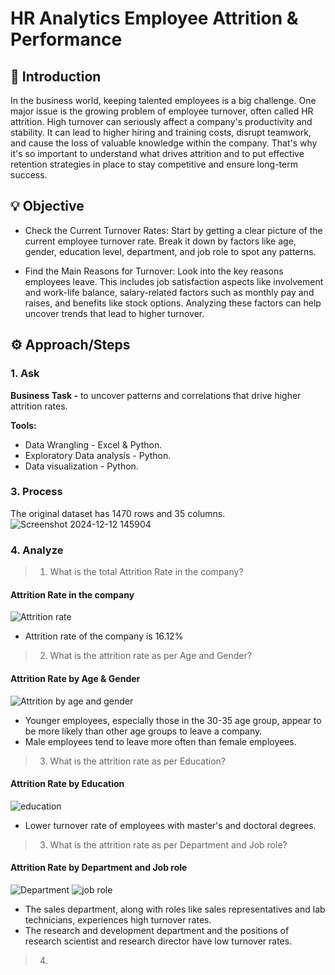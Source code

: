 # HR Analytics Employee Attrition & Performance

## 📝 Introduction 
In the business world, keeping talented employees is a big challenge. One major issue is the growing problem of employee turnover, often called HR attrition. High turnover can seriously affect a company's productivity and stability. It can lead to higher hiring and training costs, disrupt teamwork, and cause the loss of valuable knowledge within the company. That's why it's so important to understand what drives attrition and to put effective retention strategies in place to stay competitive and ensure long-term success.

## 💡 Objective
- Check the Current Turnover Rates: Start by getting a clear picture of the current employee turnover rate. Break it down by factors like age, gender, education level, department, and job role to spot any patterns.

- Find the Main Reasons for Turnover: Look into the key reasons employees leave. This includes job satisfaction aspects like involvement and work-life balance, salary-related factors such as monthly pay and raises, and benefits like stock options. Analyzing these factors can help uncover trends that lead to higher turnover.

## ⚙ Approach/Steps
### 1. Ask
**Business Task -** to uncover patterns and correlations that drive higher attrition rates.

**Tools:** <br>
- Data Wrangling - Excel & Python.
- Exploratory Data analysis - Python.
- Data visualization - Python.

### 3. Process
The original dataset has 1470 rows and 35 columns.<br>
![Screenshot 2024-12-12 145904](https://github.com/user-attachments/assets/b750501f-3e19-45a4-8e3f-a89b35b6ea8d)

### 4. Analyze
> 1. What is the total Attrition Rate in the company?
#### Attrition Rate in the company
![Attrition rate](https://github.com/user-attachments/assets/9b057f62-10cc-456b-832c-b1fec9600506)

- Attrition rate of the company is 16.12%

> 2. What is the attrition rate as per Age and Gender?
#### Attrition Rate by Age & Gender
![Attrition by age and gender](https://github.com/user-attachments/assets/d383ecef-c8e6-4a18-bf1d-6207de02319f)

- Younger employees, especially those in the 30-35 age group, appear to be more likely than other age groups to leave a company.
- Male employees tend to leave more often than female employees.

> 3.  What is the attrition rate as per Education?
#### Attrition Rate by Education
![education](https://github.com/user-attachments/assets/06d457b1-d89c-4a2b-bdce-d0053f30fa08)

- Lower turnover rate of employees with master's and doctoral degrees.

> 3.  What is the attrition rate as per Department and Job role?
#### Attrition Rate by Department and Job role
![Department](https://github.com/user-attachments/assets/523ec7f3-5fa2-4fef-8e92-265d56b360ec)
![job role](https://github.com/user-attachments/assets/22d18327-a651-42b9-b7b2-bb998d750787)

- The sales department, along with roles like sales representatives and lab technicians, experiences high turnover rates.
- The research and development department and the positions of research scientist and research director have low turnover rates.

> 4. 







